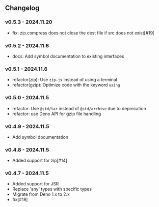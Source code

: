 ## Changelog

### v0.5.3 - 2024.11.20

- fix: zip.compress does not close the dest file if src does not exist[#19]

### v0.5.2 - 2024.11.6

- docs: Add symbol documentation to existing interfaces

### v0.5.1 - 2024.11.6

- refactor(zip): Use `zip-js` instead of using a terminal
- refactor(gzip): Optimize code with the keyword `using`

### v0.5.0 - 2024.11.5

- refactor: Use `@std/tar` instead of `@std/archive` due to deprecation
- refactor: use Deno API for gzip file handling

### v0.4.9 - 2024.11.5

- Add symbol documentation

### v0.4.8 - 2024.11.5

- Added support for zip[#14]

### v0.4.7 - 2024.11.5

- Added support for JSR
- Replace 'any' types with specific types
- Migrate from Deno 1.x to 2.x
- fix[#18]
